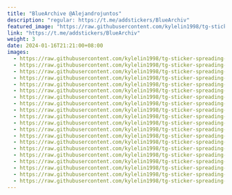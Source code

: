 ```yaml
---
title: "BlueArchive @Alejandrojuntos"
description: "regular: https://t.me/addstickers/BlueArchiv"
featured_image: "https://raw.githubusercontent.com/kylelin1998/tg-sticker-spreading-worldwide-images/main/img/5b8e6676-a169-4695-b3ea-86a17fe368d9.jpg"
link: "https://t.me/addstickers/BlueArchiv"
weight: 3
date: 2024-01-16T21:21:00+08:00
images:
  - https://raw.githubusercontent.com/kylelin1998/tg-sticker-spreading-worldwide-images/main/img/5b8e6676-a169-4695-b3ea-86a17fe368d9.jpg
  - https://raw.githubusercontent.com/kylelin1998/tg-sticker-spreading-worldwide-images/main/img/d7d6a5b6-cae4-4402-8a9b-abe27c9e4b27.jpg
  - https://raw.githubusercontent.com/kylelin1998/tg-sticker-spreading-worldwide-images/main/img/ea3ed550-da1a-4541-b1e3-bf8ce8787f48.jpg
  - https://raw.githubusercontent.com/kylelin1998/tg-sticker-spreading-worldwide-images/main/img/1f84936a-73da-4fbb-a668-96e6f81c091a.jpg
  - https://raw.githubusercontent.com/kylelin1998/tg-sticker-spreading-worldwide-images/main/img/3af57a83-7b13-4166-b5c6-501c3bfbd54f.jpg
  - https://raw.githubusercontent.com/kylelin1998/tg-sticker-spreading-worldwide-images/main/img/38c9260e-eae3-45fe-8bb4-3776f604dab2.jpg
  - https://raw.githubusercontent.com/kylelin1998/tg-sticker-spreading-worldwide-images/main/img/37d23c75-c180-42ed-b14d-91dc142ff191.jpg
  - https://raw.githubusercontent.com/kylelin1998/tg-sticker-spreading-worldwide-images/main/img/d8adf25c-f62c-41c9-81d5-968d4b6bc4c5.jpg
  - https://raw.githubusercontent.com/kylelin1998/tg-sticker-spreading-worldwide-images/main/img/116835aa-440c-4955-98ea-5cbb6359f4ab.jpg
  - https://raw.githubusercontent.com/kylelin1998/tg-sticker-spreading-worldwide-images/main/img/ca96c2ed-f47f-423e-b949-9af05f044fbd.jpg
  - https://raw.githubusercontent.com/kylelin1998/tg-sticker-spreading-worldwide-images/main/img/31cde7da-4bd2-4da1-b2f3-acab7805563e.jpg
  - https://raw.githubusercontent.com/kylelin1998/tg-sticker-spreading-worldwide-images/main/img/dbe8fed9-2850-446e-b038-8a16958789ee.jpg
  - https://raw.githubusercontent.com/kylelin1998/tg-sticker-spreading-worldwide-images/main/img/d1d037e5-5af7-419c-acaa-5aa7db4940fc.jpg
  - https://raw.githubusercontent.com/kylelin1998/tg-sticker-spreading-worldwide-images/main/img/c4357b05-9453-4a40-a68f-81d680c7cd84.jpg
  - https://raw.githubusercontent.com/kylelin1998/tg-sticker-spreading-worldwide-images/main/img/d6794799-e334-4fc5-86fd-74697d1d88fd.jpg
  - https://raw.githubusercontent.com/kylelin1998/tg-sticker-spreading-worldwide-images/main/img/b206aa86-449a-4b45-9241-438dbff1ed12.jpg
  - https://raw.githubusercontent.com/kylelin1998/tg-sticker-spreading-worldwide-images/main/img/dd46030b-93f5-4e2a-8191-dd43656fa17f.jpg
  - https://raw.githubusercontent.com/kylelin1998/tg-sticker-spreading-worldwide-images/main/img/6dc5e5a9-71ed-46f6-bafc-4100c6af1d95.jpg
  - https://raw.githubusercontent.com/kylelin1998/tg-sticker-spreading-worldwide-images/main/img/bd2132a2-acca-4e00-b782-36da7976c32b.jpg
  - https://raw.githubusercontent.com/kylelin1998/tg-sticker-spreading-worldwide-images/main/img/a5a49f4e-b11a-461a-9228-c31051128ecd.jpg
---
```

